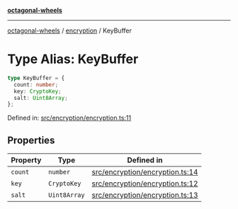 [**octagonal-wheels**](../../README.md)

***

[octagonal-wheels](../../modules.md) / [encryption](../README.md) / KeyBuffer

# Type Alias: KeyBuffer

```ts
type KeyBuffer = {
  count: number;
  key: CryptoKey;
  salt: Uint8Array;
};
```

Defined in: [src/encryption/encryption.ts:11](https://github.com/vrtmrz/octagonal-wheels/blob/main/src/encryption/encryption.ts#L11)

## Properties

| Property | Type | Defined in |
| ------ | ------ | ------ |
| <a id="count"></a> `count` | `number` | [src/encryption/encryption.ts:14](https://github.com/vrtmrz/octagonal-wheels/blob/main/src/encryption/encryption.ts#L14) |
| <a id="key"></a> `key` | `CryptoKey` | [src/encryption/encryption.ts:12](https://github.com/vrtmrz/octagonal-wheels/blob/main/src/encryption/encryption.ts#L12) |
| <a id="salt"></a> `salt` | `Uint8Array` | [src/encryption/encryption.ts:13](https://github.com/vrtmrz/octagonal-wheels/blob/main/src/encryption/encryption.ts#L13) |
